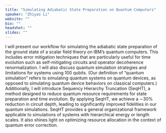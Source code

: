 ```yaml
---
title: "Simulating Adiabatic State Preparation on Quantum Computers"
speaker: "Zhiyao Li"
website: ""
bio: ""
headshot: ""
slides: ""
---
```


I will present our workflow for simulating the adiabatic state preparation of the ground state of a scalar field theory on IBM’s quantum computers. This includes error mitigation techniques that are particularly useful for time evolution such as self-mitigating circuits and operator decoherence renormalization. I will also discuss quantum simulation strategies and limitations for systems using 100 qubits. (Our definition of “quantum simulation” refers to simulating quantum systems on quantum devices, as opposed to simulating quantum device behaviors on classical computers.) Additionally, I will introduce Sequency Hierarchy Truncation (SeqHT), a method designed to reduce quantum resource requirements for state preparation and time evolution. By applying SeqHT, we achieve a ∼30% reduction in circuit depth, leading to significantly improved fidelities in our quantum simulations. SeqHT provides a general organizational framework applicable to simulations of systems with hierarchical energy or length scales. It also shines light on optimizing resource allocation in the context of quantum error correction.
